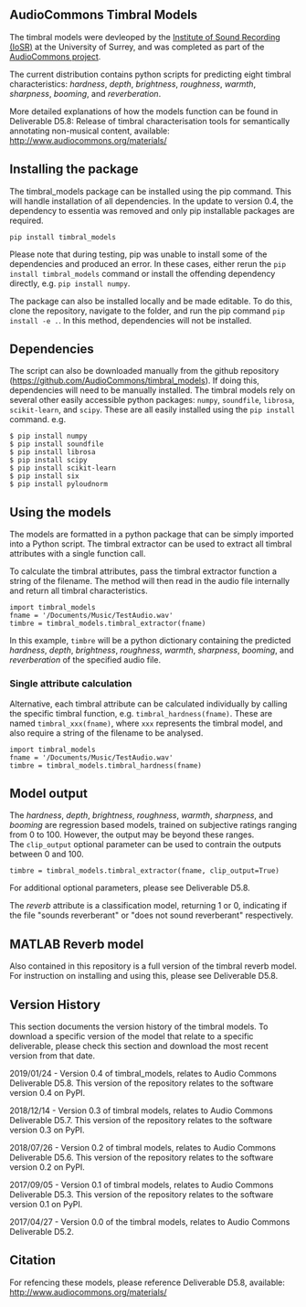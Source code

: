 ## AudioCommons Timbral Models
The timbral models were devleoped by the [Institute of Sound Recording (IoSR)](http://www.iosr.uk/AudioCommons/) at the University of Surrey, and was completed as part of the [AudioCommons project](https://www.audiocommons.org).  

The current distribution contains python scripts for predicting eight timbral characteristics: *hardness*, *depth*, *brightness*, *roughness*, *warmth*, *sharpness*, *booming*, and *reverberation*.  

More detailed explanations of how the models function can be found in Deliverable D5.8: Release of timbral characterisation tools for semantically annotating non-musical content, available: http://www.audiocommons.org/materials/


## Installing the package
The timbral_models package can be installed using the pip command.  This will handle installation of all dependencies.  In the update to version 0.4, the dependency to essentia was removed and only pip installable packages are required.
```
pip install timbral_models
```

Please note that during testing, pip was unable to install some of the dependencies and produced an error.  In these cases, either rerun the `pip install timbral_models` command or install the offending dependency directly, e.g. `pip install numpy`. 

The package can also be installed locally and be made editable.  To do this, clone the repository, navigate to the folder, and run the pip command `pip install -e .`.  In this method, dependencies will not be installed.
  

## Dependencies
The script can also be downloaded manually from the github repository (https://github.com/AudioCommons/timbral_models).  If doing this, dependencies will need to be manually installed.  The timbral models rely on several other easily accessible python packages: `numpy`, `soundfile`, `librosa`, `scikit-learn`, and `scipy`.  These are all easily installed using the `pip install` command.  e.g.
```
$ pip install numpy
$ pip install soundfile
$ pip install librosa
$ pip install scipy
$ pip install scikit-learn
$ pip install six
$ pip install pyloudnorm   
```


## Using the models
The models are formatted in a python package that can be simply imported into a Python script.
The timbral extractor can be used to extract all timbral attributes with a single function call.

To calculate the timbral attributes, pass the timbral extractor function a string of the filename.  The method will then read in the audio file internally and return all timbral characteristics.
```
import timbral_models
fname = '/Documents/Music/TestAudio.wav'
timbre = timbral_models.timbral_extractor(fname)
```
In this example, `timbre` will be a python dictionary containing the predicted *hardness*, *depth*, *brightness*, *roughness*, *warmth*, *sharpness*, *booming*, and *reverberation* of the specified audio file.  


### Single attribute calculation

Alternative, each timbral attribute can be calculated individually by calling the specific timbral function, e.g. `timbral_hardness(fname)`.
These are named `timbral_xxx(fname)`, where `xxx` represents the timbral model, and also require a string of the filename to be analysed.
```
import timbral_models
fname = '/Documents/Music/TestAudio.wav'
timbre = timbral_models.timbral_hardness(fname)
```


## Model output
The *hardness*, *depth*, *brightness*, *roughness*, *warmth*, *sharpness*, and *booming* are regression based models, trained on subjective ratings ranging from 0 to 100.  However, the output may be beyond these ranges.   
The `clip_output` optional parameter can be  used to contrain the outputs between 0 and 100.
```
timbre = timbral_models.timbral_extractor(fname, clip_output=True)
```   
For additional optional parameters, please see Deliverable D5.8.

The *reverb* attribute is a classification model, returning 1 or 0, indicating if the file "sounds reverberant" or "does not sound reverberant" respectively.


## MATLAB Reverb model
Also contained in this repository is a full version of the timbral reverb model.  For instruction on installing and using this, please see Deliverable D5.8.

## Version History
This section documents the version history of the timbral models.  To download a specific version of the model that relate to a specific deliverable, please check this section and download the most recent version from that date.

2019/01/24 - Version 0.4 of timbral_models, relates to Audio Commons Deliverable D5.8.  This version of the repository relates to the software version 0.4 on PyPI.

2018/12/14 - Version 0.3 of timbral models, relates to Audio Commons Deliverable D5.7. This version of the repository relates to the software version 0.3 on PyPI.

2018/07/26 - Version 0.2 of timbral models, relates to Audio Commons Deliverable D5.6.  This version of the repository relates to the software version 0.2 on PyPI. 

2017/09/05 - Version 0.1 of timbral models, relates to Audio Commons Deliverable D5.3.  This version of the repository relates to the software version 0.1 on PyPI.

2017/04/27 - Version 0.0 of the timbral models, relates to Audio Commons Deliverable D5.2. 


## Citation
For refencing these models, please reference Deliverable D5.8, available: http://www.audiocommons.org/materials/